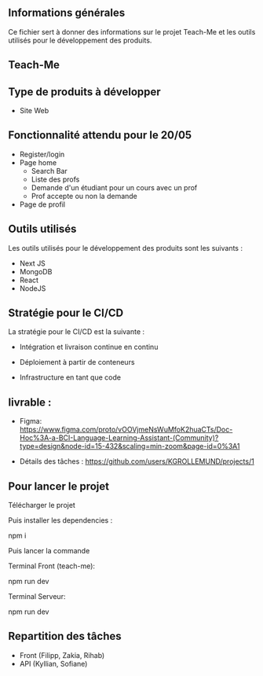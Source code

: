 ## Informations générales

Ce fichier sert à donner des informations sur le projet Teach-Me et les outils utilisés pour le développement des produits.

## Teach-Me

## Type de produits à développer

- Site Web

## Fonctionnalité attendu pour le 20/05

- Register/login
- Page home
    - Search Bar
    - Liste des profs
    - Demande d'un étudiant pour un cours avec un prof 
    - Prof accepte ou non la demande
- Page de profil


## Outils utilisés

Les outils utilisés pour le développement des produits sont les suivants :

- Next JS
- MongoDB 
- React
- NodeJS

## Stratégie pour le CI/CD

La stratégie pour le CI/CD est la suivante :

- Intégration et livraison continue en continu

- Déploiement à partir de conteneurs 

- Infrastructure en tant que code

## livrable :
 - Figma: https://www.figma.com/proto/vOOVjmeNsWuMfoK2huaCTs/Doc-Hoc%3A-a-BCI-Language-Learning-Assistant-(Community)?type=design&node-id=15-432&scaling=min-zoom&page-id=0%3A1

 - Détails des tâches : https://github.com/users/KGROLLEMUND/projects/1

## Pour lancer le projet

Télécharger le projet 

Puis installer les dependencies :

npm i

Puis lancer la commande

Terminal Front (teach-me):

npm run dev

Terminal Serveur:

npm run dev

## Repartition des tâches 

- Front (Filipp, Zakia, Rihab)
- API (Kyllian, Sofiane)


